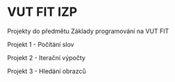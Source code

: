 # VUT FIT IZP

Projekty do předmětu Základy programování na VUT FIT

Projekt 1 - Počítání slov

Projekt 2 - Iterační výpočty

Projekt 3 - Hledání obrazců
